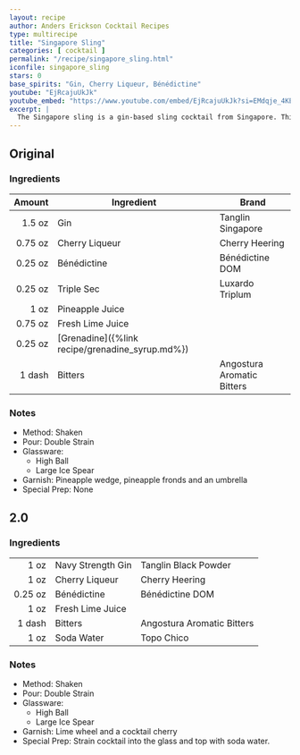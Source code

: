 ```yaml
---
layout: recipe
author: Anders Erickson Cocktail Recipes
type: multirecipe
title: "Singapore Sling"
categories: [ cocktail ]
permalink: "/recipe/singapore_sling.html"
iconfile: singapore_sling
stars: 0
base_spirits: "Gin, Cherry Liqueur, Bénédictine"
youtube: "EjRcajuUkJk"
youtube_embed: "https://www.youtube.com/embed/EjRcajuUkJk?si=EMdqje_4KECcUOJA"
excerpt: |
  The Singapore sling is a gin-based sling cocktail from Singapore. This long drink was reputed to have been developed in 1915 by Ngiam Tong Boon, a bartender at the Long Bar in Raffles Hotel, Singapore.
---
```


<div class="subrecipe" markdown="1">

## Original

### Ingredients

|  Amount | Ingredient                                      | Brand                      |
| ------: | ----------------------------------------------- | -------------------------- |
|  1.5 oz | Gin                                             | Tanglin Singapore          |
| 0.75 oz | Cherry Liqueur                                  | Cherry Heering             |
| 0.25 oz | Bénédictine                                     | Bénédictine DOM            |
| 0.25 oz | Triple Sec                                      | Luxardo Triplum            |
|    1 oz | Pineapple Juice                                 |                            |
| 0.75 oz | Fresh Lime Juice                                |                            |
| 0.25 oz | [Grenadine]({%link recipe/grenadine_syrup.md%}) |                            |
|  1 dash | Bitters                                         | Angostura Aromatic Bitters |

### Notes

- Method: Shaken
- Pour: Double Strain
- Glassware:
  - High Ball
  - Large Ice Spear
- Garnish: Pineapple wedge, pineapple fronds and an umbrella
- Special Prep: None

</div>
<div class="subrecipe" markdown="1">

## 2.0

### Ingredients

|         |                   |                            |
| ------: | ----------------- | -------------------------- |
|    1 oz | Navy Strength Gin | Tanglin Black Powder       |
|    1 oz | Cherry Liqueur    | Cherry Heering             |
| 0.25 oz | Bénédictine       | Bénédictine DOM            |
|    1 oz | Fresh Lime Juice  |                            |
|  1 dash | Bitters           | Angostura Aromatic Bitters |
|    1 oz | Soda Water        | Topo Chico                 |

### Notes

- Method: Shaken
- Pour: Double Strain
- Glassware:
  - High Ball
  - Large Ice Spear
- Garnish: Lime wheel and a cocktail cherry
- Special Prep: Strain cocktail into the glass and top with soda water.

</div>
